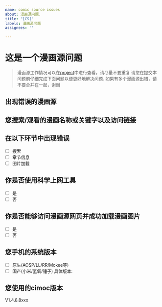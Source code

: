 ```yaml
---
name: comic source issues
about: 漫画源问题.
title: "[CS]"
labels: 漫画源问题
assignees: ''

---
```


# 这是一个漫画源问题

> 漫画源工作情况可以在[project](https://github.com/feilongfl/Cimoc/projects/2)中进行查看，请尽量不要重复
> 请您在提交本问题前仔细完成下面问题以便更好地解决问题.
> 如果有多个漫画源出错，请不要合并在一起，谢谢

## 出现错误的漫画源

## 您搜索/观看的漫画名称或关键字以及访问链接

## 在以下环节中出现错误
- [ ] 搜索
- [ ] 章节信息
- [ ] 图片加载

## 你是否使用科学上网工具
- [ ] 是
- [ ] 否

## 你是否能够访问漫画源网页并成功加载漫画图片
- [ ] 是
- [ ] 否

## 您手机的系统版本
- [ ] 原生(AOSP/LL/RR/Mokee等)
- [ ] 国产(小米/氢氧/锤子)
具体版本: 

## 您使用的cimoc版本
V1.4.8.8xxx

